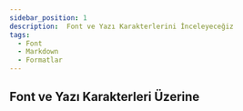 ```yaml
---
sidebar_position: 1
description:  Font ve Yazı Karakterlerini İnceleyeceğiz
tags:
  - Font
  - Markdown
  - Formatlar
---
```

## Font ve Yazı Karakterleri Üzerine